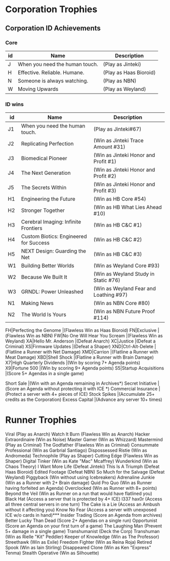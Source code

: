 
# Corporation Trophies
## Corporation ID Achievements
### Core

id | Name | Description
--- | --- | ---
J | When you need the human touch. | (Play as Jinteki)
H | Effective. Reliable. Humane. | (Play as Haas Bioroid)
N | Someone is always watching. | (Play as NBN)
W | Moving Upwards | (Play as Weyland)

### ID wins

id | Name | Description
--- | --- | ---
J1 | When you need the human touch. | (Play as Jinteki#67)
J2 | Replicating Perfection | (Win as Jinteki Trace Amount #31)
J3 | Biomedical Pioneer | (Win as Jinteki Honor and Profit #1)
J4 | The Next Generation | (Win as Jinteki Honor and Profit #2)
J5 | The Secrets Within | (Win as Jinteki Honor and Profit #3)
H1 | Engineering the Future | (Win as HB Core #54)
H2 | Stronger Together | (Win as HB What Lies Ahead #10)
H3 | Cerebral Imaging: Infinite Frontiers | (Win as HB C&C #1)
H4 | Custom Biotics: Engineered for Success | (Win as HB C&C #2)
H5 | NEXT Design: Guarding the Net | (Win as HB C&C #3)
W1 | Building Better Worlds | (Win as Weyland Core #93)
W2 | Because We Built It | (Win as Weyland Study in Static #76)
W3 | GRNDL: Power Unleashed | (Win as Weyland Fear and Loathing #97)
N1 | Making News | (Win as NBN Core #80)
N2 | The World Is Yours | (Win as NBN Future Proof #114)

FH|Perfecting the Genome |(Flawless Win as Haas Bioroid)
FN|Exclusive |(Flawless Win as NBN)
FW|No One Will Hear You Scream |(Flawless Win as Weyland)
XA|Hello Mr. Anderson |(Defeat Anarch)
XC|Justice |(Defeat a Criminal)
XS|Firmware Updates |(Defeat a Shaper)
XND|Ctrl-Alt-Delete |(Flatline a Runner with Net Damage)
XMD|Carrion |(Flatline a Runner with Meat Damage)
XBD|Shell Shock |(Flatline a Runner with Brain Damage)
X7|High Quarterly Dividends |(Win by scoring 7+ Agenda points)
X9|Fortune 500 |(Win by scoring 9+ Agenda points)
S5|Startup Acquisitions |(Score 5+ Agendas in a single game)

Short Sale |(Win with an Agenda remaining in Archives*)
Secret Initiative |(Score an Agenda without protecting it with ICE *)
Commercial Insurance |(Protect a server with 4+ pieces of ICE)
Stock Spikes |(Accumulate 25+ credits as the Corporation)
Excess Capital |(Advance any server 10+ times)

# Runner Trophies
Viral (Play as Anarch)
Watch It Burn (Flawless Win as Anarch)
Hacker Extraordinaire (Win as Noise)
Master Gamer (Win as Whizzard)
Mastermind (Play as Criminal)
The Godfather (Flawless Win as Criminal)
Consummate Professional (Win as Garbrial Santiago)
Dispossessed Ristie (Win as Andromeda)
Technophile (Play as Shaper)
Cutting Edge (Flawless Win as Shaper)
Digital Tinker (Win as Kate "Mac" Mcaffrey)
Wunderkind (Win as Chaos Theory)
I Want More Life (Defeat Jinteki)
This Is A Triumph (Defeat Haas Bioroid)
Edited Footage (Defeat NBN)
So Much for the Salvage (Defeat Weyland)
Piggyback (Win without using Icebreakers)
Adrenaline Junkie (Win as a Runner with 2+ Brain damage)
Quid Pro Quo (Win as Runner having forfeited an Agenda)
Overclocked (Win as Runner with 8+ points)
Beyond the Veil (Win as Runner on a run that would have flatlined you)
Black Hat (Access a server that is protected by 4+ ICE)
l337 hax0r (Access all three central servers in one turn)
The Cake is a Lie (Access an Ambush without it affecting you)
Know No Fear (Access a server with unexposed ICE w/o cards in hand)***
Insider Trading (Score an Agenda from archives)
Better Lucky Than Dead (Score 2+ Agendas on a single run)
Opportunist (Score an Agenda on your first turn of a game)
The Laughing Man (Prevent 5+ damage in a single game)
Transhumanist (Deck the Corp)
Transhuman (Win as Rielle "Kit" Peddler)
Keeper of Knowledge (Win as The Professor)
Streethawk (Win as Exile)
Freedom Fighter (Win as Reina Roja)
Retired Spook (Win as Iain Stirling)
Disappeared Clone (Win as Ken "Express" Tenma)
Stealth Operative (Win as Silhouette)
